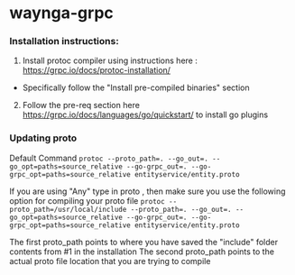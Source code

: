 # waynga-grpc

### Installation instructions:
1. Install protoc compiler using instructions here : https://grpc.io/docs/protoc-installation/
- Specifically follow the "Install pre-compiled binaries" section
2. Follow the pre-req section here https://grpc.io/docs/languages/go/quickstart/ to install go plugins


### Updating proto
Default Command
`protoc --proto_path=. --go_out=. --go_opt=paths=source_relative --go-grpc_out=. --go-grpc_opt=paths=source_relative entityservice/entity.proto`

If you are using "Any" type in proto , then make sure you use the following option for compiling your proto file
`protoc --proto_path=/usr/local/include --proto_path=. --go_out=. --go_opt=paths=source_relative --go-grpc_out=. --go-grpc_opt=paths=source_relative entityservice/entity.proto`

The first proto_path points to where you have saved the "include" folder contents from #1 in the installation
The second proto_path points to the actual proto file location that you are trying to compile

